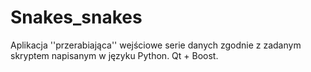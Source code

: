 # Snakes_snakes
Aplikacja ''przerabiająca'' wejściowe serie danych zgodnie z zadanym skryptem napisanym w języku Python. Qt + Boost.
